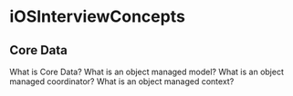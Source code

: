 # iOSInterviewConcepts
## Core Data
What is Core Data?
What is an object managed model?
What is an object managed coordinator?
What is an object managed context?
